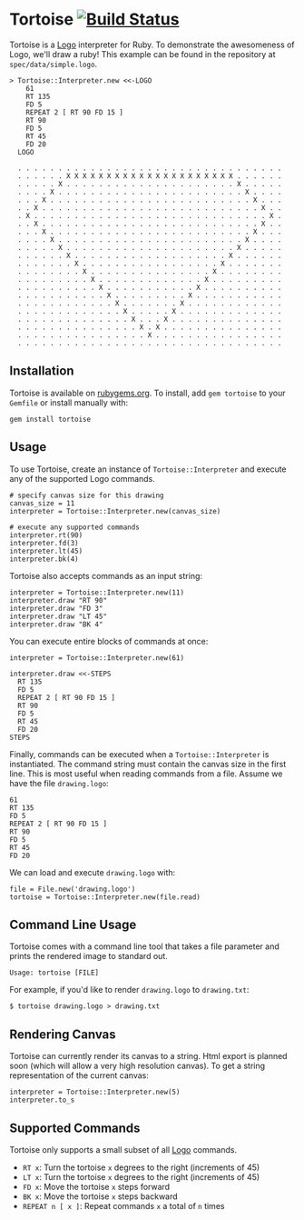 Tortoise [![Build Status](https://secure.travis-ci.org/huntca/tortoise.png)](http://travis-ci.org/huntca/tortoise)
========
[logo]: http://en.wikipedia.org/wiki/Logo_(programming_language) "Logo Programming Language"
[rubygems]: https://rubygems.org/ "Rubygems"

Tortoise is a [Logo][logo] interpreter for Ruby. To demonstrate the
awesomeness of Logo, we'll draw a ruby! This example can be found in the
repository at `spec/data/simple.logo`.

    > Tortoise::Interpreter.new <<-LOGO
        61
        RT 135
        FD 5
        REPEAT 2 [ RT 90 FD 15 ]
        RT 90
        FD 5
        RT 45
        FD 20
      LOGO

      . . . . . . . . . . . . . . . . . . . . . . . . . . . . . . . . .
      . . . . . . X X X X X X X X X X X X X X X X X X X X X . . . . . .
      . . . . . X . . . . . . . . . . . . . . . . . . . . . X . . . . .
      . . . . X . . . . . . . . . . . . . . . . . . . . . . . X . . . .
      . . . X . . . . . . . . . . . . . . . . . . . . . . . . . X . . .
      . . X . . . . . . . . . . . . . . . . . . . . . . . . . . . X . .
      . X . . . . . . . . . . . . . . . . . . . . . . . . . . . . . X .
      . . X . . . . . . . . . . . . . . . . . . . . . . . . . . . X . .
      . . . X . . . . . . . . . . . . . . . . . . . . . . . . . X . . .
      . . . . X . . . . . . . . . . . . . . . . . . . . . . . X . . . .
      . . . . . X . . . . . . . . . . . . . . . . . . . . . X . . . . .
      . . . . . . X . . . . . . . . . . . . . . . . . . . X . . . . . .
      . . . . . . . X . . . . . . . . . . . . . . . . . X . . . . . . .
      . . . . . . . . X . . . . . . . . . . . . . . . X . . . . . . . .
      . . . . . . . . . X . . . . . . . . . . . . . X . . . . . . . . .
      . . . . . . . . . . X . . . . . . . . . . . X . . . . . . . . . .
      . . . . . . . . . . . X . . . . . . . . . X . . . . . . . . . . .
      . . . . . . . . . . . . X . . . . . . . X . . . . . . . . . . . .
      . . . . . . . . . . . . . X . . . . . X . . . . . . . . . . . . .
      . . . . . . . . . . . . . . X . . . X . . . . . . . . . . . . . .
      . . . . . . . . . . . . . . . X . X . . . . . . . . . . . . . . .
      . . . . . . . . . . . . . . . . X . . . . . . . . . . . . . . . .
      . . . . . . . . . . . . . . . . . . . . . . . . . . . . . . . . .

Installation
------------
Tortoise is available on [rubygems.org][rubygems]. To install, add
`gem tortoise` to your `Gemfile` or install manually with:

    gem install tortoise

Usage
-----
To use Tortoise, create an instance of `Tortoise::Interpreter` and execute
any of the supported Logo commands.

    # specify canvas size for this drawing
    canvas_size = 11
    interpreter = Tortoise::Interpreter.new(canvas_size)

    # execute any supported commands
    interpreter.rt(90)
    interpreter.fd(3)
    interpreter.lt(45)
    interpreter.bk(4)

Tortoise also accepts commands as an input string:

    interpreter = Tortoise::Interpreter.new(11)
    interpreter.draw "RT 90"
    interpreter.draw "FD 3"
    interpreter.draw "LT 45"
    interpreter.draw "BK 4"

You can execute entire blocks of commands at once:

    interpreter = Tortoise::Interpreter.new(61)

    interpreter.draw <<-STEPS
      RT 135
      FD 5
      REPEAT 2 [ RT 90 FD 15 ]
      RT 90
      FD 5
      RT 45
      FD 20
    STEPS

Finally, commands can be executed when a `Tortoise::Interpreter` is
instantiated. The command string must contain the canvas size in the
first line. This is most useful when reading commands from a file.
Assume we have the file `drawing.logo`:

    61
    RT 135
    FD 5
    REPEAT 2 [ RT 90 FD 15 ]
    RT 90
    FD 5
    RT 45
    FD 20

We can load and execute `drawing.logo` with:

    file = File.new('drawing.logo')
    tortoise = Tortoise::Interpreter.new(file.read)

Command Line Usage
------------------
Tortoise comes with a command line tool that takes a file parameter and prints
the rendered image to standard out.

    Usage: tortoise [FILE]

For example, if you'd like to render `drawing.logo` to `drawing.txt`:

    $ tortoise drawing.logo > drawing.txt

Rendering Canvas
----------------
Tortoise can currently render its canvas to a string. Html export is planned
soon (which will allow a very high resolution canvas). To get a string
representation of the current canvas:

    interpreter = Tortoise::Interpreter.new(5)
    interpreter.to_s

Supported Commands
------------------
Tortoise only supports a small subset of all [Logo][logo] commands.

- `RT x`: Turn the tortoise `x` degrees to the right (increments of 45)
- `LT x`: Turn the tortoise `x` degrees to the right (increments of 45)
- `FD x`: Move the tortoise `x` steps forward
- `BK x`: Move the tortoise `x` steps backward
- `REPEAT n [ x ]`: Repeat commands `x` a total of `n` times
